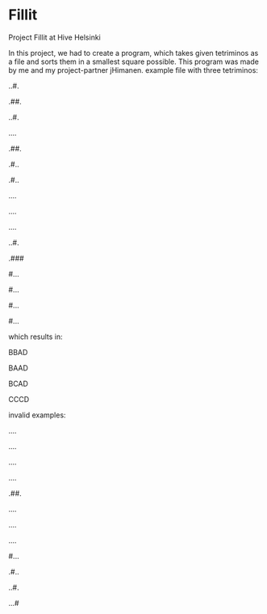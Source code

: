 # Fillit
Project Fillit at Hive Helsinki

In this project, we had to create a program, which takes given tetriminos as a file and sorts them in a smallest square possible.
This program was made by me and my project-partner jHimanen.
example file with three tetriminos:

..#.

.##.

..#.

....




.##.

.#..

.#..

....



....

....

..#.

.###




#...

#...

#...

#...



which results in:

BBAD

BAAD

BCAD

CCCD

invalid examples:

....

....

....

....



.##.

....

....

....



#...

.#..

..#.

...#

